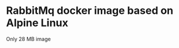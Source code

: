 RabbitMq docker image based on Alpine Linux
===========================================
Only 28 MB image